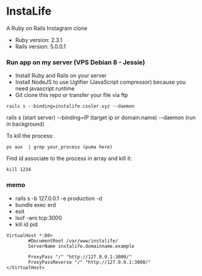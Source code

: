 # InstaLife
A Ruby on Rails Instagram clone

- Ruby version: 2.3.1
- Rails version: 5.0.0.1

### Run app on my server (VPS Debian 8 - Jessie)
- Install Ruby and Rails on your server
- Install NodeJS to use Uglifier (JavaScript compressor) because you need javascript runtime
- Git clone this repo or transfer your file via ftp

```
rails s --binding=instalife.csoler.xyz --daemon
```
rails s (start server) --binding=IP (target ip or domain.name) --daemon (run in background)

To kill the process:
```
ps aux  | grep your_process (puma here)
```
Find id associate to the process in array and kill it:
```
kill 1234
```

### memo

- rails s -b 127.0.0.1 -e production -d
- bundle exec erd
- exit
- lsof -wni tcp:3000
- kill id pid

```
VirtualHost *:80>
        #DocumentRoot /var/www/instalife/
        ServerName instalife.domainname.example

        ProxyPass "/" "http://127.0.0.1:3000/"
        ProxyPassReverse "/" "http://127.0.0.1:3000/"
</VirtualHost>
```
